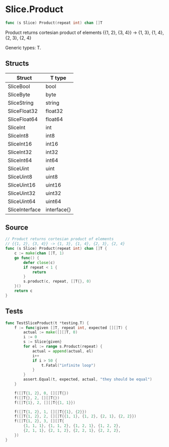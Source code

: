 # Slice.Product

```go
func (s Slice) Product(repeat int) chan []T
```

Product returns cortesian product of elements {{1, 2}, {3, 4}} -> {1, 3}, {1, 4}, {2, 3}, {2, 4}

Generic types: T.

## Structs

| Struct | T type |
| ------ | ------ |
| SliceBool | bool |
| SliceByte | byte |
| SliceString | string |
| SliceFloat32 | float32 |
| SliceFloat64 | float64 |
| SliceInt | int |
| SliceInt8 | int8 |
| SliceInt16 | int16 |
| SliceInt32 | int32 |
| SliceInt64 | int64 |
| SliceUint | uint |
| SliceUint8 | uint8 |
| SliceUint16 | uint16 |
| SliceUint32 | uint32 |
| SliceUint64 | uint64 |
| SliceInterface | interface{} |

## Source

```go
// Product returns cortesian product of elements
// {{1, 2}, {3, 4}} -> {1, 3}, {1, 4}, {2, 3}, {2, 4}
func (s Slice) Product(repeat int) chan []T {
	c := make(chan []T, 1)
	go func() {
		defer close(c)
		if repeat < 1 {
			return
		}
		s.product(c, repeat, []T{}, 0)
	}()
	return c
}
```

## Tests

```go
func TestSliceProduct(t *testing.T) {
	f := func(given []T, repeat int, expected [][]T) {
		actual := make([][]T, 0)
		i := 0
		s := Slice{given}
		for el := range s.Product(repeat) {
			actual = append(actual, el)
			i++
			if i > 50 {
				t.Fatal("infinite loop")
			}
		}
		assert.Equal(t, expected, actual, "they should be equal")
	}

	f([]T{1, 2}, 0, [][]T{})
	f([]T{}, 2, [][]T{})
	f([]T{1}, 2, [][]T{{1, 1}})

	f([]T{1, 2}, 1, [][]T{{1}, {2}})
	f([]T{1, 2}, 2, [][]T{{1, 1}, {1, 2}, {2, 1}, {2, 2}})
	f([]T{1, 2}, 3, [][]T{
		{1, 1, 1}, {1, 1, 2}, {1, 2, 1}, {1, 2, 2},
		{2, 1, 1}, {2, 1, 2}, {2, 2, 1}, {2, 2, 2},
	})
}
```
